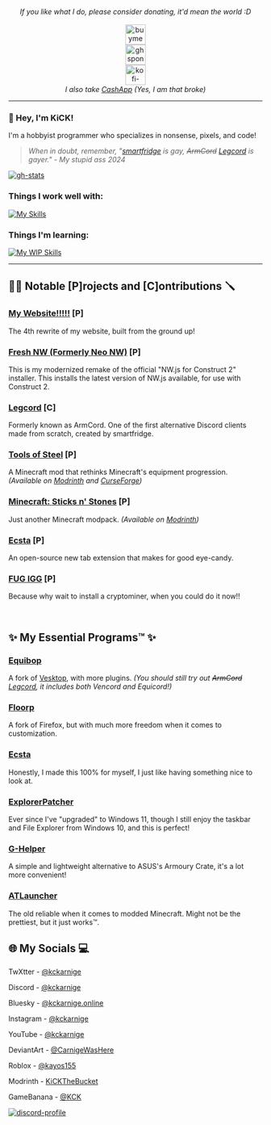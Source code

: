 <p align="center">
  <i>If you like what I do, please consider donating, it'd mean the world :D</i>
  <br><br>
  <a href="https://www.buymeacoffee.com/kckarnige" target="_blank">
    <img alt="buymeacoffee-singular" height="40" src="https://cdn.jsdelivr.net/npm/@intergrav/devins-badges@3/assets/compact/donate/buymeacoffee-singular_vector.svg">
  </a>
  <br>
  <a href="https://github.com/sponsors/kckarnige" target="_blank">
    <img alt="ghsponsors-singular" height="40" src="https://cdn.jsdelivr.net/npm/@intergrav/devins-badges@3/assets/compact/donate/ghsponsors-singular_vector.svg">
  </a>
  <br>
  <a href="https://ko-fi.com/kckarnige" target="_blank">
    <img alt="kofi-singular" height="40" src="https://cdn.jsdelivr.net/npm/@intergrav/devins-badges@3/assets/compact/donate/kofi-singular_vector.svg">
  </a>
  <br>
  <i>I also take <a href="https://cash.app/$kckarnige">CashApp</a> (Yes, I am that broke)</i>
</p>

----

### 👋 Hey, I'm KiCK!

I'm a hobbyist programmer who specializes in nonsense, pixels, and code!

> *When in doubt, remember, "[smartfridge](https://github.com/smartfrigde) is gay, ~~ArmCord~~ [Legcord](https://github.com/Legcord/Legcord) is gayer." - My stupid ass 2024*

[![gh-stats](https://github-readme-stats.vercel.app/api/top-langs/?username=kckarnige&bg_color=1a1c1f&hide_border=true&theme=dark&border_radius=8px&layout=compact&hide=powershell,lua,c%2B%2B,makefile)](https://github.com/anuraghazra/github-readme-stats)

### Things I work well with:
[![My Skills](https://skillicons.dev/icons?i=html,scss,css,nodejs,js,ps)](https://skillicons.dev)

### Things I'm learning:
[![My WIP Skills](https://skillicons.dev/icons?i=java,ai,cs)](https://skillicons.dev)

----

## 👷‍♂️ Notable [P]rojects and [C]ontributions 🪛

### [My Website!!!!!](https://kckarnige.github.io/) [P]
The 4th rewrite of my website, built from the ground up!

### [Fresh NW (Formerly Neo NW)](https://github.com/kckarnige/NeoNWjsForC2) [P]
This is my modernized remake of the official "NW.js for Construct 2" installer. This installs the latest version of NW.js available, for use with Construct 2. 

### [Legcord](https://github.com/Legcord/Legcord) [C]
Formerly known as ArmCord. One of the first alternative Discord clients made from scratch, created by smartfridge.

### [Tools of Steel](https://github.com/kckarnige/ToolsofSteel) [P]
A Minecraft mod that rethinks Minecraft's equipment progression. _(Available on [Modrinth](https://modrinth.com/mod/tools-of-steel) and [CurseForge](https://www.curseforge.com/minecraft/mc-mods/tools-of-steel))_

### [Minecraft: Sticks n' Stones](https://mc-sns.github.io/) [P]
Just another Minecraft modpack. _(Available on [Modrinth](https://modrinth.com/modpack/mc-sns))_

### [Ecsta](https://github.com/kckarnige/EcstaTab) [P]
An open-source new tab extension that makes for good eye-candy.

### [FUG IGG](https://gist.github.com/kckarnige/6dfff1025b5da69399c26957ee47b445) [P]
Because why wait to install a cryptominer, when you could do it now!!

<br>

## ✨ My Essential Programs™ ✨

### [Equibop](https://github.com/Equicord/Equibop)
A fork of [Vesktop](https://github.com/Vencord/Vesktop), with more plugins. *(You should still try out ~~ArmCord~~ [Legcord](https://github.com/Legcord/Legcord), it includes both Vencord and Equicord!)*

### [Floorp](https://github.com/floorp-Projects/floorp)
A fork of Firefox, but with much more freedom when it comes to customization.

### [Ecsta](https://github.com/kckarnige/EcstaTab)
Honestly, I made this 100% for myself, I just like having something nice to look at.

### [ExplorerPatcher](https://github.com/valinet/ExplorerPatcher)
Ever since I've "upgraded" to Windows 11, though I still enjoy the taskbar and File Explorer from Windows 10, and this is perfect!

### [G-Helper](https://github.com/seerge/g-helper)
A simple and lightweight alternative to ASUS's Armoury Crate, it's a lot more convenient!

### [ATLauncher](https://github.com/ATLauncher/ATLauncher)
The old reliable when it comes to modded Minecraft. Might not be the prettiest, but it just works™.

## 🌐 My Socials 💻

TwXtter - [@kckarnige](https://x.com/kckarnige)

Discord - [@kckarnige](https://discord.com/users/634168893644210186)

Bluesky - [@kckarnige.online](https://bsky.app/profile/kckarnige.online)

Instagram - [@kckarnige](https://instagram.com/kckarnige)

YouTube - [@kckarnige](https://www.youtube.com/channel/UCHDWD1G20SVO399jCS0LDNQ)

DeviantArt - [@CarnigeWasHere](https://www.deviantart.com/carnigewashere)

Roblox - [@kayos155](https://www.roblox.com/users/154248006/profile)

Modrinth - [KiCKTheBucket](https://modrinth.com/user/KiCKTheBucket)

GameBanana - [@KCK](https://gamebanana.com/members/1716410)

[![discord-profile](https://lanyard.kyrie25.dev/api/634168893644210186?bg=1a1c1f&borderRadius=8px&gradient=aaaaaa&hideDiscrim=true&globalName=true&idleMessage="I've%20been%20shaking%20my%20hips,%20I've%20been%20putting%20on%20a%20show."&useDisplayName=true)](https://github.com/kyrie25/lanyard-profile-readme)

